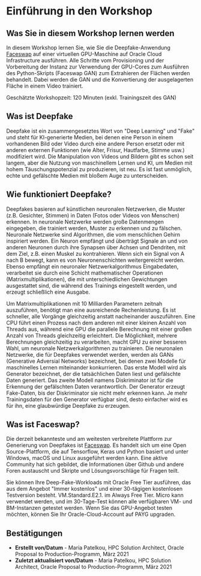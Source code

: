 # Einführung in den Workshop

## Was Sie in diesem Workshop lernen werden

In diesem Workshop lernen Sie, wie Sie die Deepfake-Anwendung [Faceswap](https://faceswap.dev/) auf einer virtuellen GPU-Maschine auf Oracle Cloud Infrastructure ausführen. Alle Schritte vom Provisioning und der Vorbereitung der Instanz zur Verwendung der GPU-Cores zum Ausführen des Python-Skripts (Faceswap GAN) zum Extrahieren der Flächen werden behandelt. Dabei werden die GAN und die Konvertierung der ausgelagerten Fläche in einem Video trainiert.

Geschätzte Workshopzeit: 120 Minuten (exkl. Trainingszeit des GAN)

## Was ist Deepfake

Deepfake ist ein zusammengesetztes Wort von "Deep Learning" und "Fake" und steht für KI-generierte Medien, bei denen eine Person in einem vorhandenen Bild oder Video durch eine andere Person ersetzt oder mit anderen externen Funktionen (wie Alter, Frisur, Hautfarbe, Stimme usw.) modifiziert wird. Die Manipulation von Videos und Bildern gibt es schon seit langem, aber die Nutzung von maschinellem Lernen und KI, um Medien mit hohem Täuschungspotenzial zu produzieren, ist neu. Es ist fast unmöglich, echte und gefälschte Medien mit bloßem Auge zu unterscheiden.

## Wie funktioniert Deepfake?

Deepfakes basieren auf künstlichen neuronalen Netzwerken, die Muster (z.B. Gesichter, Stimmen) in Daten (Fotos oder Videos von Menschen) erkennen. In neuronale Netzwerke werden große Datenmengen eingegeben, die trainiert werden, Muster zu erkennen und zu fälschen. Neuronale Netzwerke sind Algorithmen, die vom menschlichen Gehirn inspiriert werden. Ein Neuron empfängt und überträgt Signale an und von anderen Neuronen durch ihre Synapsen über Achsen und Dendriten, mit dem Ziel, z.B. einen Muskel zu kontrahieren. Wenn sich ein Signal von A nach B bewegt, kann es von Neuronenschichten weitergereicht werden. Ebenso empfängt ein neuronaler Netzwerkalgorithmus Eingabedaten, verarbeitet sie durch eine Schicht mathematischer Operationen (Matrixmultiplikationen), die mit unterschiedlichen Gewichtungen ausgestattet sind, die während des Trainings eingestellt werden, und erzeugt schließlich eine Ausgabe.

Um Matrixmultiplikationen mit 10 Milliarden Parametern zeitnah auszuführen, benötigt man eine ausreichende Rechenleistung. Es ist schneller, alle Vorgänge gleichzeitig anstatt nacheinander auszuführen. Eine CPU führt einen Prozess nach dem anderen mit einer kleinen Anzahl von Threads aus, während eine GPU die parallele Berechnung mit einer großen Anzahl von Threads gleichzeitig erleichtert. Die Möglichkeit, mehrere Berechnungen gleichzeitig zu verarbeiten, macht GPU zu einer besseren Wahl, um neuronale Netzwerkalgorithmen zu trainieren. Die neuronalen Netzwerke, die für Deepfakes verwendet werden, werden als GANs (Generative Adversial Networks) bezeichnet, bei denen zwei Modelle für maschinelles Lernen miteinander konkurrieren. Das erste Modell wird als Generator bezeichnet, der die tatsächlichen Daten liest und gefälschte Daten generiert. Das zweite Modell namens Diskriminator ist für die Erkennung der gefälschten Daten verantwortlich. Der Generator erzeugt Fake-Daten, bis der Diskriminator sie nicht mehr erkennen kann. Je mehr Trainingsdaten für den Generator verfügbar sind, desto einfacher wird es für ihn, eine glaubwürdige Deepfake zu erzeugen.

## Was ist Faceswap?

Die derzeit bekannteste und am weitesten verbreitete Plattform zur Generierung von Deepfakes ist [Faceswap](https://faceswap.dev/). Es handelt sich um eine Open Source-Plattform, die auf Tensorflow, Keras und Python basiert und unter Windows, macOS und Linux ausgeführt werden kann. Eine aktive Community hat sich gebildet, die Informationen über Github und andere Foren austauscht und Skripte und Lösungsvorschläge für Fragen teilt.

Sie können Ihre Deep-Fake-Workloads mit Oracle Free Tier ausführen, das aus dem Angebot "Immer kostenlos" und einer 30-tägigen kostenlosen Testversion besteht. VM.Standard.E2.1. im Always Free Tier. Micro kann verwendet werden, und im 30-Tage-Test können alle verfügbaren VM- und BM-Instanzen getestet werden. Wenn Sie das GPU-Angebot testen möchten, können Sie Ihr Oracle-Cloud-Account auf PAYG upgraden.

## **Bestätigungen**

*   **Erstellt von/Datum** - Maria Patelkou, HPC Solution Architect, Oracle Proposal to Production-Programm, März 2021
*   **Zuletzt aktualisiert von/Datum** - Maria Patelkou, HPC Solution Architect, Oracle Proposal to Production-Programm, März 2021